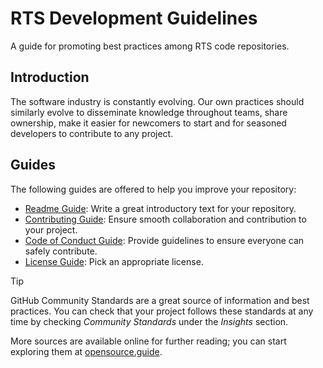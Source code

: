# RTS Development Guidelines

A guide for promoting best practices among RTS code repositories.

## Introduction

The software industry is constantly evolving. Our own practices should similarly evolve to
disseminate knowledge throughout teams, share ownership, make it easier for newcomers to start and
for seasoned developers to contribute to any project.

## Guides

The following guides are offered to help you improve your repository:

- [Readme Guide](./guides/README_GUIDE.md): Write a great introductory text for your repository.
- [Contributing Guide](./guides/CONTRIBUTING_GUIDE.md): Ensure smooth collaboration and
  contribution to your project.
- [Code of Conduct Guide](./guides/CODE_OF_CONDUCT_GUIDE.md): Provide guidelines to ensure
  everyone can safely contribute.
- [License Guide](./guides/LICENSE_GUIDE.md): Pick an appropriate license.

> [!TIP]
> GitHub Community Standards are a great source of information and best practices. You can check
> that your project follows these standards at any time by checking _Community Standards_ under the
_Insights_ section.

More sources are available online for further reading; you can start exploring them
at [opensource.guide](https://opensource.guide/).

[open-issues]: https://github.com/SRGSSR/rts-development-guidelines/issues/new

[submit-pr]: https://github.com/SRGSSR/rts-development-guidelines/compare

[discussions]: https://github.com/SRGSSR/rts-development-guidelines/discussions
